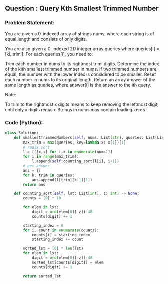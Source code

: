 ## Question : Query Kth Smallest Trimmed Number

### Problem Statement:
You are given a 0-indexed array of strings nums, where each string is of equal length and consists of only digits.

You are also given a 0-indexed 2D integer array queries where queries[i] = [ki, trimi]. For each queries[i], you need to:

Trim each number in nums to its rightmost trimi digits.
Determine the index of the kith smallest trimmed number in nums. If two trimmed numbers are equal, the number with the lower index is considered to be smaller.
Reset each number in nums to its original length.
Return an array answer of the same length as queries, where answer[i] is the answer to the ith query.

Note:

To trim to the rightmost x digits means to keep removing the leftmost digit, until only x digits remain.
Strings in nums may contain leading zeros.
 

### Code (Python):
```python
class Solution:
    def smallestTrimmedNumbers(self, nums: List[str], queries: List[List[int]]) -> List[int]:
        max_trim = max(queries, key=lambda x: x[1])[1]
        # radix sort
        l = [[[x,i] for i,x in enumerate(nums)]]
        for i in range(max_trim):
            l.append(self.counting_sort(l[i], i+1))
        # get answer
        ans = []
        for k, trim in queries:
            ans.append(l[trim][k-1][1])
        return ans

    def counting_sort(self, lst: List[int], z: int) -> None:
        counts = [0] * 10

        for elem in lst:
            digit = ord(elem[0][-z])-48
            counts[digit] += 1

        starting_index = 0
        for i, count in enumerate(counts):
            counts[i] = starting_index
            starting_index += count

        sorted_lst = [0] * len(lst)
        for elem in lst:
            digit = ord(elem[0][-z])-48
            sorted_lst[counts[digit]] = elem
            counts[digit] += 1

        return sorted_lst
